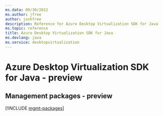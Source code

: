 ```yaml
---
ms.data: 09/30/2022
ms.author: jfree
author: joshfree
description: Reference for Azure Desktop Virtualization SDK for Java
ms.topic: reference
title: Azure Desktop Virtualization SDK for Java
ms.devlang: java
ms.service: desktopvirtualization
---
```

# Azure Desktop Virtualization SDK for Java - preview

## Management packages - preview
[!INCLUDE [mgmt-packages](desktop-virtualization-mgmt-index.md)]